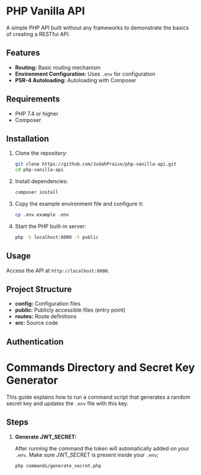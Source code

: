 # PHP Vanilla API

A simple PHP API built without any frameworks to demonstrate the basics of creating a RESTful API.

## Features

- **Routing:** Basic routing mechanism
- **Environment Configuration:** Uses `.env` for configuration
- **PSR-4 Autoloading:** Autoloading with Composer

## Requirements

- PHP 7.4 or higher
- Composer

## Installation

1. Clone the repository:

   ```sh
   git clone https://github.com/JudahPraise/php-vanilla-api.git
   cd php-vanilla-api
   ```

2. Install dependencies:

   ```sh
   composer install
   ```

3. Copy the example environment file and configure it:

   ```sh
   cp .env.example .env
   ```

4. Start the PHP built-in server:
   ```sh
   php -S localhost:8000 -t public
   ```

## Usage

Access the API at `http://localhost:8000`.

## Project Structure

- **config:** Configuration files
- **public:** Publicly accessible files (entry point)
- **routes:** Route definitions
- **src:** Source code

## Authentication

# Commands Directory and Secret Key Generator

This guide explains how to run a command script that generates a random secret key and updates the `.env` file with this key.

## Steps

1. **Generate JWT_SECRET:**

   After running the command the token will automatically added on your `.env`. Make sure JWT_SECRET is present inside your `.env`;

   ```sh
   php commands/generate_secret.php
   ```
